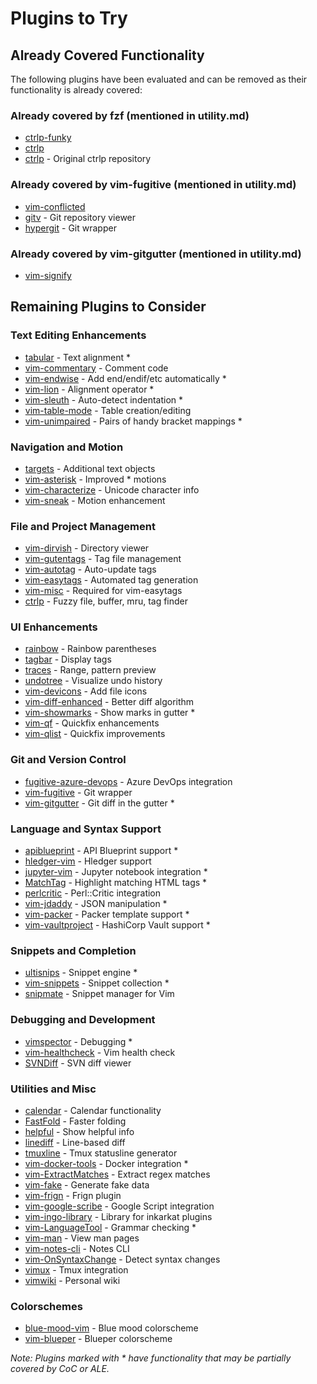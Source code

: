 # Plugins to Try

## Already Covered Functionality

The following plugins have been evaluated and can be removed as their functionality is already covered:

### Already covered by fzf (mentioned in utility.md)
* [ctrlp-funky](https://github.com/tacahiroy/ctrlp-funky.git)
* [ctrlp](https://github.com/ctrlpvim/ctrlp.vim)
* [ctrlp](https://github.com/kien/ctrlp.vim) - Original ctrlp repository

### Already covered by vim-fugitive (mentioned in utility.md)
* [vim-conflicted](https://github.com/christoomey/vim-conflicted.git)
* [gitv](https://github.com/gregsexton/gitv) - Git repository viewer
* [hypergit](https://github.com/c9s/hypergit.vim) - Git wrapper

### Already covered by vim-gitgutter (mentioned in utility.md)
* [vim-signify](https://github.com/mhinz/vim-signify.git)

## Remaining Plugins to Consider

### Text Editing Enhancements
* [tabular](https://github.com/godlygeek/tabular.git) - Text alignment *
* [vim-commentary](https://github.com/tpope/vim-commentary.git) - Comment code
* [vim-endwise](https://github.com/tpope/vim-endwise.git) - Add end/endif/etc automatically *
* [vim-lion](https://github.com/tommcdo/vim-lion.git) - Alignment operator *
* [vim-sleuth](https://github.com/tpope/vim-sleuth.git) - Auto-detect indentation *
* [vim-table-mode](https://github.com/dhruvasagar/vim-table-mode) - Table creation/editing
* [vim-unimpaired](https://github.com/tpope/vim-unimpaired.git) - Pairs of handy bracket mappings *

### Navigation and Motion
* [targets](https://github.com/wellle/targets.vim.git) - Additional text objects
* [vim-asterisk](https://github.com/haya14busa/vim-asterisk.git) - Improved * motions
* [vim-characterize](https://github.com/tpope/vim-characterize.git) - Unicode character info
* [vim-sneak](https://github.com/justinmk/vim-sneak.git) - Motion enhancement

### File and Project Management
* [vim-dirvish](https://github.com/justinmk/vim-dirvish.git) - Directory viewer
* [vim-gutentags](https://github.com/ludovicchabant/vim-gutentags.git) - Tag file management
* [vim-autotag](https://github.com/craigemery/vim-autotag) - Auto-update tags
* [vim-easytags](https://github.com/xolox/vim-easytags.git) - Automated tag generation
* [vim-misc](https://github.com/xolox/vim-misc.git) - Required for vim-easytags
* [ctrlp](https://github.com/kien/ctrlp.vim) - Fuzzy file, buffer, mru, tag finder

### UI Enhancements
* [rainbow](https://github.com/luochen1990/rainbow.git) - Rainbow parentheses
* [tagbar](https://github.com/preservim/tagbar.git) - Display tags
* [traces](https://github.com/markonm/traces.vim.git) - Range, pattern preview
* [undotree](https://github.com/mbbill/undotree.git) - Visualize undo history
* [vim-devicons](https://github.com/ryanoasis/vim-devicons.git) - Add file icons
* [vim-diff-enhanced](https://github.com/chrisbra/vim-diff-enhanced.git) - Better diff algorithm
* [vim-showmarks](https://github.com/jacquesbh/vim-showmarks.git) - Show marks in gutter *
* [vim-qf](https://github.com/romainl/vim-qf.git) - Quickfix enhancements
* [vim-qlist](https://github.com/romainl/vim-qlist.git) - Quickfix improvements

### Git and Version Control
* [fugitive-azure-devops](https://github.com/cedarbaum/fugitive-azure-devops.vim.git) - Azure DevOps integration
* [vim-fugitive](https://github.com/tpope/vim-fugitive.git) - Git wrapper
* [vim-gitgutter](https://github.com/airblade/vim-gitgutter.git) - Git diff in the gutter *

### Language and Syntax Support
* [apiblueprint](https://github.com/kylef/apiblueprint.vim.git) - API Blueprint support *
* [hledger-vim](https://github.com/anekos/hledger-vim.git) - Hledger support
* [jupyter-vim](https://github.com/jupyter-vim/jupyter-vim) - Jupyter notebook integration *
* [MatchTag](https://github.com/gregsexton/MatchTag.git) - Highlight matching HTML tags *
* [perlcritic](https://github.com/mattfoster/vim-Perl-Critic) - Perl::Critic integration
* [vim-jdaddy](https://github.com/tpope/vim-jdaddy.git) - JSON manipulation *
* [vim-packer](https://github.com/hashivim/vim-packer.git) - Packer template support *
* [vim-vaultproject](https://github.com/hashivim/vim-vaultproject.git) - HashiCorp Vault support *

### Snippets and Completion
* [ultisnips](https://github.com/SirVer/ultisnips.git) - Snippet engine *
* [vim-snippets](https://github.com/honza/vim-snippets.git) - Snippet collection *
* [snipmate](https://github.com/garbas/vim-snipmate) - Snippet manager for Vim

### Debugging and Development
* [vimspector](https://github.com/puremourning/vimspector.git) - Debugging *
* [vim-healthcheck](https://github.com/rhysd/vim-healthcheck.git) - Vim health check
* [SVNDiff](http://www.vim.org/scripts/script.php?script_id=1881) - SVN diff viewer

### Utilities and Misc
* [calendar](https://github.com/itchyny/calendar.vim) - Calendar functionality
* [FastFold](https://github.com/Konfekt/FastFold.git) - Faster folding
* [helpful](https://github.com/tweekmonster/helpful.vim.git) - Show helpful info
* [linediff](https://github.com/AndrewRadev/linediff.vim.git) - Line-based diff
* [tmuxline](https://github.com/edkolev/tmuxline.vim.git) - Tmux statusline generator
* [vim-docker-tools](https://github.com/kevinhui/vim-docker-tools) - Docker integration *
* [vim-ExtractMatches](https://github.com/inkarkat/vim-ExtractMatches.git) - Extract regex matches
* [vim-fake](https://github.com/tkhren/vim-fake.git) - Generate fake data
* [vim-frign](https://github.com/KimNorgaard/vim-frign.git) - Frign plugin
* [vim-google-scribe](https://github.com/dubenstein/vim-google-scribe) - Google Script integration
* [vim-ingo-library](https://github.com/inkarkat/vim-ingo-library.git) - Library for inkarkat plugins
* [vim-LanguageTool](https://github.com/dpelle/vim-LanguageTool.git) - Grammar checking *
* [vim-man](https://github.com/vim-utils/vim-man.git) - View man pages
* [vim-notes-cli](https://github.com/rhysd/vim-notes-cli.git) - Notes CLI
* [vim-OnSyntaxChange](https://github.com/inkarkat/vim-OnSyntaxChange.git) - Detect syntax changes
* [vimux](https://github.com/preservim/vimux.git) - Tmux integration
* [vimwiki](https://github.com/vimwiki/vimwiki.git) - Personal wiki

### Colorschemes
* [blue-mood-vim](https://github.com/lmintmate/blue-mood-vim.git) - Blue mood colorscheme
* [vim-blueper](https://github.com/whonore/vim-blueper.git) - Blueper colorscheme

_Note: Plugins marked with * have functionality that may be partially covered by CoC or ALE._
